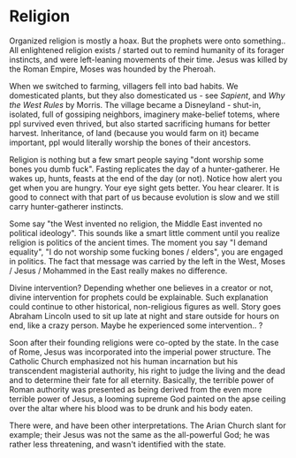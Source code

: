 # Religion

Organized religion is mostly a hoax. But the prophets were onto
something.. All enlightened religion exists / started out to remind
humanity of its forager instincts, and were left-leaning movements of
their time. Jesus was killed by the Roman Empire, Moses was hounded by
the Pheroah.

When we switched to farming, villagers fell into bad habits. We
domesticated plants, but they also domesticated us - see *Sapient*,
and *Why the West Rules* by Morris. The village became a Disneyland -
shut-in, isolated, full of gossiping neighbors, imaginery make-belief
totems, where ppl survived even thrived, but also started sacrificing
humans for better harvest. Inheritance, of land (because you would
farm on it) became important, ppl would literally worship the bones of
their ancestors.

Religion is nothing but a few smart people saying "dont worship some
bones you dumb fuck". Fasting replicates the day of a
hunter-gatherer. He wakes up, hunts, feasts at the end of the day (or
not). Notice how alert you get when you are hungry. Your eye sight
gets better. You hear clearer. It is good to connect with that part of
us because evolution is slow and we still carry hunter-gatherer
instincts.

Some say "the West invented no religion, the Middle East invented no
political ideology". This sounds like a smart little comment until you
realize religion is politics of the ancient times. The moment you say
"I demand equality", "I do not worship some fucking bones / elders",
you are engaged in politics. The fact that message was carried by the
left in the West, Moses / Jesus / Mohammed in the East really makes no
difference.

Divine intervention? Depending whether one believes in a creator or
not, divine intervention for prophets could be explainable. Such
explanation could continue to other historical, non-religious figures
as well. Story goes Abraham Lincoln used to sit up late at night and
stare outside for hours on end, like a crazy person. Maybe he
experienced some intervention.. ?

Soon after their founding religions were co-opted by the state. In the
case of Rome, Jesus was incorporated into the imperial power
structure. The Catholic Church emphasized not his human incarnation
but his transcendent magisterial authority, his right to judge the
living and the dead and to determine their fate for all
eternity. Basically, the terrible power of Roman authority was
presented as being derived from the even more terrible power of Jesus,
a looming supreme God painted on the apse ceiling over the altar where
his blood was to be drunk and his body eaten.

There were, and have been other interpretations. The Arian Church
slant for example; their Jesus was not the same as the all-powerful
God; he was rather less threatening, and wasn't identified with the
state. 

